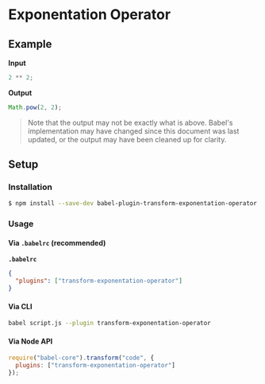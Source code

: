 # Exponentation Operator

## Example

**Input**

```js
2 ** 2;
```

**Output**

```js
Math.pow(2, 2);
```

> Note that the output may not be exactly what is above. Babel's implementation
> may have changed since this document was last updated, or the output may have
> been cleaned up for clarity.

## Setup

### Installation

```sh
$ npm install --save-dev babel-plugin-transform-exponentation-operator
```

### Usage

#### Via `.babelrc` (recommended)

**`.babelrc`**

```json
{
  "plugins": ["transform-exponentation-operator"]
}
```

#### Via CLI

```sh
babel script.js --plugin transform-exponentation-operator
```

#### Via Node API

```js
require("babel-core").transform("code", {
  plugins: ["transform-exponentation-operator"]
});
```
